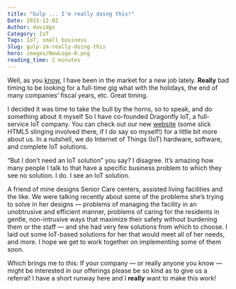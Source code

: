 ```yaml
---
title: "Gulp ... I'm really doing this!"
Date: 2015-12-02
Author: davidgs
Category: IoT
Tags: IoT, small business
Slug: gulp-im-really-doing-this
hero: images/NewLogo-0.png
reading_time: 2 minutes
---
```


Well, as you [know](/posts/work/a-shock-to-the-system/), I have been in the market for a new job lately. **Really** bad timing to be looking for a full-time gig what with the holidays, the end of many companies’ fiscal years, etc. Great timing. 

I decided it was time to take the bull by the horns, so to speak, and do something about it myself So I have co-founded Dragonfly IoT, a full-service IoT company. You can check out our new [website](https://dragonflyiot.com/) (some slick HTML5 slinging involved there, if I do say so myself!) for a little bit more about us. In a nutshell, we do Internet of Things (IoT) hardware, software, and complete IoT solutions. 

“But I don’t need an IoT solution” you say? I disagree. It’s amazing how many people I talk to that have a specific business problem to which they see no solution. I do. I see an IoT solution.

A friend of mine designs Senior Care centers, assisted living facilities and the like. We were talking recently about some of the problems she’s trying to solve in her designs — problems of managing the facility in an unobtrusive and efficient manner, problems of caring for the residents in gentle, non-intrusive ways that maximize their safety without burdening them or the staff — and she had very few solutions from which to choose. I laid out some IoT-based solutions for her that would meet all of her needs, and more. I hope we get to work together on implementing some of them soon. 

Which brings me to this: If your company — or really anyone you know — might be interested in our offerings please be so kind as to give us a referral! I have a short runway here and I **really** want to make this work! 
